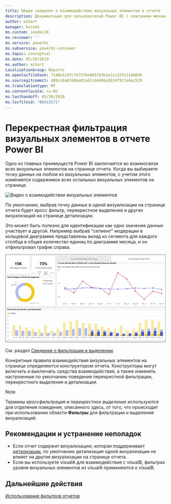 ```yaml
---
title: Общие сведения о взаимодействии визуальных элементов в отчете
description: Документация для пользователей Power BI с описанием механизма взаимодействия визуальных элементов на странице отчета.
author: mihart
manager: kvivek
ms.custom: seodec18
ms.reviewer: ''
ms.service: powerbi
ms.subservice: powerbi-consumer
ms.topic: conceptual
ms.date: 05/29/2019
ms.author: mihart
LocalizationGroup: Reports
ms.openlocfilehash: 7148a52d7c7475fbe685f83b1e1cc325521460db
ms.sourcegitcommit: d88cc6a87d4ba82ad2c4d496a3634f927e4ac529
ms.translationtype: MT
ms.contentlocale: ru-RU
ms.lasthandoff: 05/30/2019
ms.locfileid: "66413171"
---
```

# <a name="how-visuals-cross-filter-each-other-in-a-power-bi-report"></a>Перекрестная фильтрация визуальных элементов в отчете Power BI
Одно из главных преимуществ Power BI заключается во взаимосвязи всех визуальных элементов на странице отчета. Когда вы выбираете точку данных на любом из визуальных элементов, с учетом этого изменяется содержимое всех остальных визуальных элементов на странице. 

![Видео о взаимодействии визуальных элементов](media/end-user-interactions/interactions.gif)

По умолчанию, выбрав точку данных в одной визуализации на странице отчета будет кросс фильтр, перекрестное выделение и других визуализаций на странице детализации. 

Это может быть полезно для идентификации как одно значение данных участвует в другой. Например выбрав "сегмент" модерации в кольцевой диаграмме представлены вклад из сегмента для каждого столбца в общее количество единиц по диаграмме месяца, и он отфильтровал график справа.

![Снимок экрана: взаимодействия визуальных элементов](media/end-user-interactions/power-bi-interactions.png)

См. раздел [Сведения о фильтрации и выделении](../power-bi-reports-filters-and-highlighting.md). 

Конкретные правила взаимодействия визуальных элементов на странице определяются *конструктором* отчета. Конструкторы могут включать и выключать средства взаимодействия, а также изменять настроенные по умолчанию поведения перекрестной фильтрации, перекрестного выделения и детализации. 
  
> [!NOTE]
> Термины *кроссфильтрация* и *перекрестное выделение* используются для отделения поведения, описанного здесь, от того, что происходит при использовании области **Фильтры** для фильтрации и выделения визуализаций.  

## <a name="considerations-and-troubleshooting"></a>Рекомендации и устранение неполадок
- Если отчет содержит визуализацию, которая поддерживает [детализации](../power-bi-visualization-drill-down.md), по умолчанию детализация одной визуализации не влияет на другие визуализации на странице отчета.     
- Если вы используете visualA для взаимодействия с visualB, фильтрах уровня визуальных элементов из visualA применяются к visualB.

## <a name="next-steps"></a>Дальнейшие действия
[Использование фильтров отчетов](../power-bi-how-to-report-filter.md)
